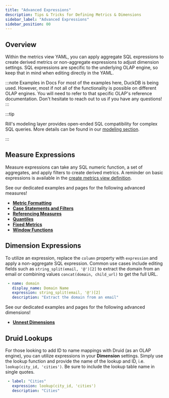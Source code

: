 ```yaml
---
title: "Advanced Expressions"
description: Tips & Tricks for Defining Metrics & Dimensions
sidebar_label: "Advanced Expressions"
sidebar_position: 00
---
```


## Overview

Within the metrics view YAML, you can apply aggregate SQL expressions to create derived metrics or non-aggregate expressions to adjust dimension settings. SQL expressions are specific to the underlying OLAP engine, so keep that in mind when editing directly in the YAML. 

:::note Examples in Docs
For most of the examples here, DuckDB is being used. However, most if not all of the functionality is possible on different OLAP engines. You will need to refer to that specific OLAP's reference documentation. Don't hesitate to reach out to us if you have any questions! 
:::


:::tip

Rill's modeling layer provides open-ended SQL compatibility for complex SQL queries. More details can be found in our [modeling section](/ingest-sources/models/models.md).

:::

## Measure Expressions

Measure expressions can take any SQL numeric function, a set of aggregates, and apply filters to create derived metrics. A reminder on basic expressions is available in the [create metrics view definition](/build-dashboard/metrics-view#measures).

See our dedicated examples and pages for the following advanced measures!
- **[Metric Formatting](/build-dashboard/metrics-view/advanced-expressions/metric-formatting)**
- **[Case Statements and Filters](/build-dashboard/metrics-view/advanced-expressions/case-statements)**
- **[Referencing Measures](/build-dashboard/metrics-view/advanced-expressions/referencing)**
- **[Quantiles](/build-dashboard/metrics-view/advanced-expressions/quantiles)**
- **[Fixed Metrics](/build-dashboard/metrics-view/advanced-expressions/fixed-metrics)**
- **[Window Functions](/build-dashboard/metrics-view/advanced-expressions/windows)**

  



## Dimension Expressions

To utilize an expression, replace the `column` property with `expression` and apply a non-aggregate SQL expression. Common use cases include editing fields such as `string_split(email, '@')[2]` to extract the domain from an email or combining values `concat(domain, child_url)` to get the full URL.

 ```yaml
  - name: domain
    display_name: Domain Name
    expression: string_split(email, '@')[2]
    description: "Extract the domain from an email"
```
See our dedicated examples and pages for the following advanced dimensions!

- **[Unnest Dimensions](/build-dashboard/metrics-view/advanced-expressions/unnesting)**

## Druid Lookups

For those looking to add ID to name mappings with Druid (as an OLAP engine), you can utilize expressions in your **Dimension** settings. Simply use the lookup function and provide the name of the lookup and ID, i.e. `lookup(city_id, 'cities')`. Be sure to include the lookup table name in single quotes.

 ```yaml
  - label: "Cities"
    expression: lookup(city_id, 'cities')
    description: "Cities"
```